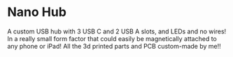 # Nano Hub
A custom USB hub with 3 USB C and 2 USB A slots, and LEDs and no wires! In a really small form factor that could easily be magnetically attached to any phone or iPad!
All the 3d printed parts and PCB custom-made by me!!
